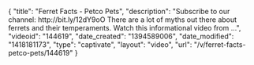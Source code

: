 {
    "title": "Ferret Facts - Petco Pets",
    "description": "Subscribe to our channel: http:\/\/bit.ly\/12dY9oO There are a lot of myths out there about ferrets and their temperaments. Watch this informational video from ...",
    "videoid": "144619",
    "date_created": "1394589006",
    "date_modified": "1418181173",
    "type": "captivate",
    "layout": "video",
    "url": "\/v\/ferret-facts-petco-pets\/144619"
}